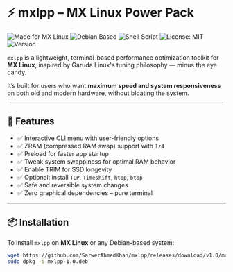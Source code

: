 # ⚡ mxlpp – MX Linux Power Pack

![Made for MX Linux](https://img.shields.io/badge/made%20for-MX%20Linux-blue?logo=debian&logoColor=white)
![Debian Based](https://img.shields.io/badge/compatible-Debian%20%2F%20Ubuntu-green?logo=linux&logoColor=white)
![Shell Script](https://img.shields.io/badge/script-Bash-lightgrey?logo=gnu-bash)
![License: MIT](https://img.shields.io/badge/license-MIT-blue)
![Version](https://img.shields.io/badge/version-1.0-orange)

`mxlpp` is a lightweight, terminal-based performance optimization toolkit for **MX Linux**, inspired by Garuda Linux's tuning philosophy — minus the eye candy.

It’s built for users who want **maximum speed and system responsiveness** on both old and modern hardware, without bloating the system.

---

## 🚀 Features

- ✅ Interactive CLI menu with user-friendly options
- ✅ ZRAM (compressed RAM swap) support with `lz4`
- ✅ Preload for faster app startup
- ✅ Tweak system swappiness for optimal RAM behavior
- ✅ Enable TRIM for SSD longevity
- ✅ Optional: install `TLP`, `Timeshift`, `htop`, `btop`
- ✅ Safe and reversible system changes
- ✅ Zero graphical dependencies – pure terminal

---

## 📦 Installation

To install `mxlpp` on **MX Linux** or any Debian-based system:

```bash
wget https://github.com/SarwerAhmedKhan/mxlpp/releases/download/v1.0/mxlpp-1.0.deb
sudo dpkg -i mxlpp-1.0.deb

